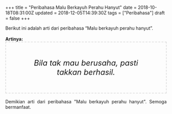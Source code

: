 +++
title = "Peribahasa Malu Berkayuh Perahu Hanyut"
date = 2018-10-18T08:31:00Z
updated = 2018-12-05T14:39:30Z
tags = ["Peribahasa"]
draft = false
+++

<div dir="ltr" style="text-align: left;" trbidi="on"><div style="text-align: justify;">Berikut ini adalah arti dari peribahasa “Malu berkayuh perahu hanyut”.</div><br /><div style="text-align: justify;"><b>Artinya:</b></div><div style="border: 2px dashed #ddd; font-size: 24px; height: auto; margin: 0 auto; padding: 50px; text-align: center; width: auto;"><i>Bila tak mau berusaha, pasti takkan berhasil.</i></div><div style="text-align: justify;"><br /></div><div style="text-align: justify;">Demikian arti dari peribahasa "Malu berkayuh perahu hanyut". Semoga bermanfaat.</div></div>
